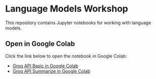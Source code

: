 # Language Models Workshop

This repository contains Jupyter notebooks for working with language models.

## Open in Google Colab

Click the link below to open the notebook in Google Colab:

- [Groq API Basic in Google Colab](https://colab.research.google.com/github/tpetric7/language_models_workshop/blob/main/Groq_API_basic_Google_Colab.ipynb)
- [Groq API Summarize in Google Colab](https://colab.research.google.com/github/tpetric7/language_models_workshop/blob/main/Groq_API_summarize_Google_Colab.ipynb)
 
